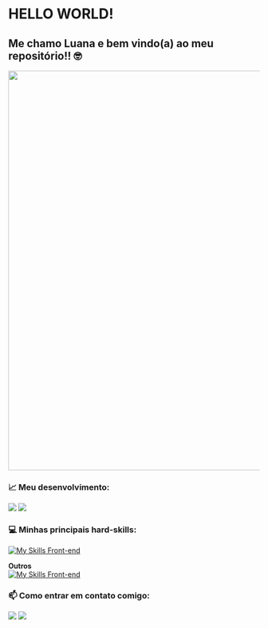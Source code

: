 # HELLO WORLD! 
## Me chamo Luana e bem vindo(a) ao meu repositório!! 🤓

<img src="https://media1.giphy.com/media/v1.Y2lkPTc5MGI3NjExdTE3ZXU5dWllY29ycngyajhnZjI4NzAzdGxjbjVwaGlqcWR0Z29udSZlcD12MV9pbnRlcm5hbF9naWZfYnlfaWQmY3Q9Zw/BsJNWf7J70RJS/giphy.webp" width="800px" >


### 📈 Meu desenvolvimento:

![](https://github-readme-stats.vercel.app/api?username=luanamcomin&theme=vue-dark&hide_border=false&include_all_commits=false&count_private=false)
![](https://github-readme-streak-stats.herokuapp.com/?user=luanamcomin&theme=vue-dark&hide_border=false)

### 💻 Minhas principais hard-skills: 

[![My Skills Front-end](https://skillicons.dev/icons?i=js,ts,py,npm,nodejs,angular,html,css,mysql,mongodb)](https://skillicons.dev) <br>

**Outros** <br>
[![My Skills Front-end](https://skillicons.dev/icons?i=git,github,vscode,figma)](https://skillicons.dev)


          
### 📫 Como entrar em contato comigo: 

<div>
 <a href="mailto:luana.martinscomin@gmail.com" alt="Gmail">
    <img src="https://img.shields.io/badge/-Gmail-FF0000?style=flat-square&labelColor=FF0000&logo=gmail&logoColor=white&link=luana.martinscomin@gmail.com"/></a>
    
  <a href="https://www.linkedin.com/in/luana-martins-comin/" alt="Linkedin">
    <img src="https://img.shields.io/badge/-Linkedin-0e76a8?style=flat-square&logo=Linkedin&logoColor=white"<a href="https://www.linkedin.com/in/luana-martins-comin/" /></a>
</div>
